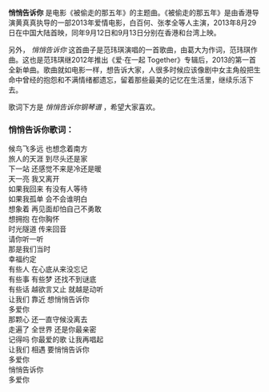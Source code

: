 

**悄悄告诉你**
是电影《被偷走的那五年》的主题曲。《被偷走的那五年》是由香港导演黄真真执导的一部2013年爱情电影，白百何、张孝全等人主演，2013年8月29日在中国大陆首映，同年9月12日和9月13日分别在香港和台湾上映。

  
另外， _悄悄告诉你_ 这首曲子是范玮琪演唱的一首歌曲，由葛大为作词，范玮琪作曲。这也是范玮琪继2012年推出《爱‧在一起
Together》专辑后，2013的第一首全新单曲。歌曲就如电影一样，想告诉大家，人很多时候应该像剧中女主角般把生命中曾经的抱怨和不满情绪都遗忘，留着那些最美的记忆在生活里，继续乐活下去。

  
歌词下方是 _悄悄告诉你钢琴谱_ ，希望大家喜欢。

### 悄悄告诉你歌词：

候鸟飞多远 也想念着南方  
旅人的天涯 到尽头还是家  
下一站 还感觉不来是冷还是暖  
天一亮 我又离开  
如果我回来 有没有人等待  
如果我孤单 会不会谁明白  
想象着 再见面却怕自己不勇敢  
想拥抱 在你胸怀  
时光隧道 传来回音  
请你听一听  
那是我们当时  
幸福约定  
有些人 在心底从来没忘记  
有些事 有些梦 还找不到谜底  
有些话 越欲言又止 就越是动听  
让我们 靠近 想悄悄告诉你  
多爱你  
那颗心 还一直守候没离去  
走遍了 全世界 还是你最亲密  
记得吗 你最爱的歌 让我再唱起  
让我们 相遇 要悄悄告诉你  
多爱你  
悄悄告诉你  
多爱你

